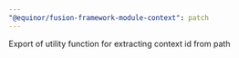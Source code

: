 ```yaml
---
"@equinor/fusion-framework-module-context": patch
---
```


Export of utility function for extracting context id from path
